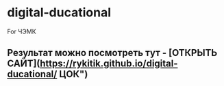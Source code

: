 # digital-ducational
For ЧЭМК
## Результат можно посмотреть тут - [ОТКРЫТЬ САЙТ](https://rykitik.github.io/digital-ducational/ ЦОК")
